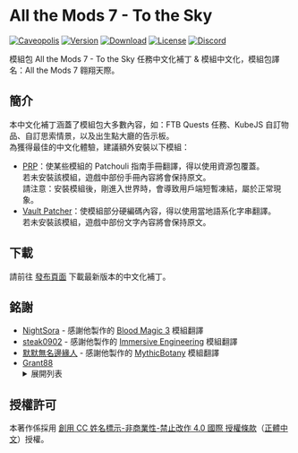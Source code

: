 # All the Mods 7 - To the Sky

[![Caveopolis][curseforge]][atm7sky]
[![Version][version_badge]][version_link]
[![Download][download_total]][version_link]
[![License][license_badge]][license]
[![Discord][discord_badge]][discord]

模組包 All the Mods 7 - To the Sky 任務中文化補丁 & 模組中文化，模組包譯名：All the Mods 7 翱翔天際。

## **簡介**

本中文化補丁涵蓋了模組包大多數內容，如：FTB Quests 任務、KubeJS 自訂物品、自訂思索情景，以及出生點大廳的告示板。<br>
為獲得最佳的中文化體驗，建議額外安裝以下模組：

* [PRP]：使某些模組的 Patchouli 指南手冊翻譯，得以使用資源包覆蓋。<br>若未安裝該模組，遊戲中部份手冊內容將會保持原文。<br>請注意：安裝模組後，剛進入世界時，會導致用戶端短暫凍結，屬於正常現象。
* [Vault Patcher][vaultpatcher]：使模組部分硬編碼內容，得以使用當地語系化字串翻譯。<br>若未安裝該模組，遊戲中部份文字內容將會保持原文。

## **下載**

請前往 [發布頁面][version_link] 下載最新版本的中文化補丁。


## **銘謝**
* [NightSora] - 感謝他製作的 [Blood Magic 3][bloodmagic3] 模組翻譯
* [steak0902] - 感謝他製作的 [Immersive Engineering][immersiveengineering] 模組翻譯
* [默默無名邊緣人][alan40201] - 感謝他製作的 [MythicBotany][mythicbotany] 模組翻譯
* [Grant88][Grant]
  <details>
    <summary>展開列表</summary>
      <ul>
        <li><a href="https://grant88.pixnet.net/blog/post/44752177">Cooking for Blockheads</a></li>
        <li><a href="https://grant88.pixnet.net/blog/post/45187324">Macaw's Bridges</a></li>
        <li><a href="https://grant88.pixnet.net/blog/post/45185876">Macaw's Doors</a></li>
        <li><a href="https://grant88.pixnet.net/blog/post/45185932">Macaw's Fences and Walls</a></li>
        <li><a href="https://grant88.pixnet.net/blog/post/44816824">Macaw's Furniture</a></li>
        <li><a href="https://grant88.pixnet.net/blog/post/44817796">Macaw's Roofs</a></li>
        <li><a href="https://grant88.pixnet.net/blog/post/45161058">Macaw's Trapdoors</a></li>
        <li><a href="https://grant88.pixnet.net/blog/post/45185898">Macaw's Windows</a></li>
        <li><a href="https://grant88.pixnet.net/blog/post/40862752">MrCrayfish's Furniture Mod</a></li>
        <li><a href="https://grant88.pixnet.net/blog/post/44935344">Productive Bees</a></li>
        <li><a href="https://grant88.pixnet.net/blog/post/41564042">Tinkers' Construct</a></li>
        <li><a href="https://grant88.pixnet.net/blog/post/40612096">The Twilight Forest</a></li>
      </ul>
  </details>

<!-- readme: collaborators,contributors -start -->
<!-- readme: collaborators,contributors -end -->

## **授權許可**

本著作係採用 [創用 CC 姓名標示-非商業性-禁止改作 4.0 國際 授權條款][license]（[正體中文]）授權。

<!-- Badges -->
[curseforge]: https://img.shields.io/badge/CurseForge-All%20the%20Mods%207%20--%20To%20the%20Sky-red
[version_badge]: https://img.shields.io/github/v/release/TeamKugimiya/All-the-mods-7-Sky?include_prereleases
[version_link]: https://github.com/TeamKugimiya/All-the-mods-7-Sky/releases/latest
[download_total]: https://img.shields.io/github/downloads/TeamKugimiya/All-the-mods-7-Sky/total
[license_badge]: https://img.shields.io/badge/License-CC%20BY--NC--ND%204.0-orange
[discord_badge]: https://img.shields.io/discord/947630690315411476?logo=discord

<!-- Links -->
[atm7sky]: https://www.curseforge.com/minecraft/modpacks/all-the-mods-7-to-the-sky
[discord]: https://discord.gg/7BbPMtygHU
[prp]: https://www.curseforge.com/minecraft/mc-mods/prp
[vaultpatcher]: https://modrinth.com/mod/vault-patcher
[bloodmagic3]: https://forum.gamer.com.tw/C.php?bsn=18673&snA=197467
[immersiveengineering]: https://forum.gamer.com.tw/C.php?bsn=18673&snA=196127
[mythicbotany]: https://github.com/xMikux/ModsTranslationPack/pull/63
[正體中文]: https://creativecommons.org/licenses/by-nc-nd/4.0/deed.zh_TW
[license]: LICENSE

<!-- Credit -->
[NightSora]: https://home.gamer.com.tw/homeindex.php?owner=n0935850816
[steak0902]: https://home.gamer.com.tw/homeindex.php?owner=minecraft15
[alan40201]: https://home.gamer.com.tw/profile/index.php?&owner=alan40201
[rhuba8324]: https://github.com/rhuba8324
[Grant]: https://grant88.pixnet.net/blog